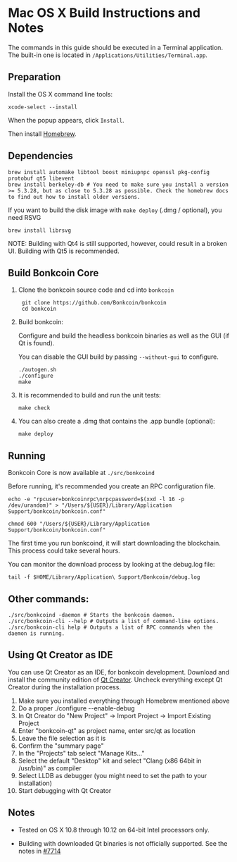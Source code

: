Mac OS X Build Instructions and Notes
====================================
The commands in this guide should be executed in a Terminal application.
The built-in one is located in `/Applications/Utilities/Terminal.app`.

Preparation
-----------
Install the OS X command line tools:

`xcode-select --install`

When the popup appears, click `Install`.

Then install [Homebrew](https://brew.sh).

Dependencies
----------------------

    brew install automake libtool boost miniupnpc openssl pkg-config protobuf qt5 libevent
    brew install berkeley-db # You need to make sure you install a version >= 5.3.28, but as close to 5.3.28 as possible. Check the homebrew docs to find out how to install older versions.

If you want to build the disk image with `make deploy` (.dmg / optional), you need RSVG

    brew install librsvg

NOTE: Building with Qt4 is still supported, however, could result in a broken UI. Building with Qt5 is recommended.

Build Bonkcoin Core
------------------------

1. Clone the bonkcoin source code and cd into `bonkcoin`

        git clone https://github.com/Bonkcoin/bonkcoin
        cd bonkcoin

2.  Build bonkcoin:

    Configure and build the headless bonkcoin binaries as well as the GUI (if Qt is found).

    You can disable the GUI build by passing `--without-gui` to configure.

        ./autogen.sh
        ./configure
        make

3.  It is recommended to build and run the unit tests:

        make check

4.  You can also create a .dmg that contains the .app bundle (optional):

        make deploy

Running
-------

Bonkcoin Core is now available at `./src/bonkcoind`

Before running, it's recommended you create an RPC configuration file.

    echo -e "rpcuser=bonkcoinrpc\nrpcpassword=$(xxd -l 16 -p /dev/urandom)" > "/Users/${USER}/Library/Application Support/bonkcoin/bonkcoin.conf"

    chmod 600 "/Users/${USER}/Library/Application Support/bonkcoin/bonkcoin.conf"

The first time you run bonkcoind, it will start downloading the blockchain. This process could take several hours.

You can monitor the download process by looking at the debug.log file:

    tail -f $HOME/Library/Application\ Support/Bonkcoin/debug.log

Other commands:
-------

    ./src/bonkcoind -daemon # Starts the bonkcoin daemon.
    ./src/bonkcoin-cli --help # Outputs a list of command-line options.
    ./src/bonkcoin-cli help # Outputs a list of RPC commands when the daemon is running.

Using Qt Creator as IDE
------------------------
You can use Qt Creator as an IDE, for bonkcoin development.
Download and install the community edition of [Qt Creator](https://www.qt.io/download/).
Uncheck everything except Qt Creator during the installation process.

1. Make sure you installed everything through Homebrew mentioned above
2. Do a proper ./configure --enable-debug
3. In Qt Creator do "New Project" -> Import Project -> Import Existing Project
4. Enter "bonkcoin-qt" as project name, enter src/qt as location
5. Leave the file selection as it is
6. Confirm the "summary page"
7. In the "Projects" tab select "Manage Kits..."
8. Select the default "Desktop" kit and select "Clang (x86 64bit in /usr/bin)" as compiler
9. Select LLDB as debugger (you might need to set the path to your installation)
10. Start debugging with Qt Creator

Notes
-----

* Tested on OS X 10.8 through 10.12 on 64-bit Intel processors only.

* Building with downloaded Qt binaries is not officially supported. See the notes in [#7714](https://github.com/Bonkcoin/bonkcoin/issues/7714)
